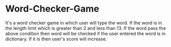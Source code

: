 # Word-Checker-Game
It's a word checker game in which user will type the word.
If the word is in the length limit which is greater than 2 and less than 13.
If the word pass the above condition then word will be checked if the user entered the word is in dictionary.
If it is then user's score will increase.

